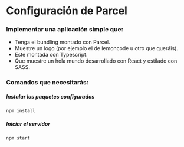 # Configuración de Parcel

### Implementar una aplicación simple que:
- Tenga el bundling montado con Parcel.
- Muestre un logo (por ejemplo el de lemoncode u otro que queráis).
- Este montada con Typescript.
- Que muestre un hola mundo desarrollado con React y estilado con SASS.

### Comandos que necesitarás: 

##### Instalar los paquetes configurados 
```
npm install
```
##### Iniciar el servidor  
```
npm start
```
